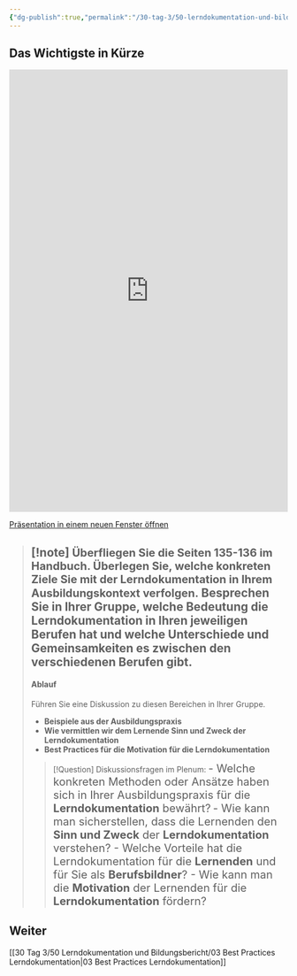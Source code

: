 ```yaml
---
{"dg-publish":true,"permalink":"/30-tag-3/50-lerndokumentation-und-bildungsbericht/02-die-lerndokumentation/"}
---
```


## Das Wichtigste in Kürze
<iframe src="https://aburossi.github.io/prezi/BBK/lerndokumentation/#/" style="border:0px #ffffff none;" name="myiFrame" scrolling="no" frameborder="1" marginheight="0px" marginwidth="0px" height="800px" width="100%" allowfullscreen></iframe>

[Präsentation in einem neuen Fenster öffnen](https://aburossi.github.io/prezi/BBK/lerndokumentation/)

>[!note] <span style="font-size: 20px;">Überfliegen Sie die **Seiten 135-136 im Handbuch**. Überlegen Sie, welche **konkreten Ziele** Sie mit der Lerndokumentation in Ihrem Ausbildungskontext verfolgen.</span> 
>**Besprechen Sie in Ihrer Gruppe, welche Bedeutung die Lerndokumentation in Ihren jeweiligen Berufen hat und welche Unterschiede und Gemeinsamkeiten es zwischen den verschiedenen Berufen gibt.**
>---
>#### Ablauf
>Führen Sie eine Diskussion zu diesen Bereichen in Ihrer Gruppe. 
>- **Beispiele aus der Ausbildungspraxis**
>- **Wie vermittlen wir dem Lernende Sinn und Zweck der Lerndokumentation**
>- **Best Practices für die Motivation für die Lerndokumentation**
>
>>[!Question] Diskussionsfragen im Plenum:
>><span style="font-size: 20px;">- Welche konkreten Methoden oder Ansätze haben sich in Ihrer Ausbildungspraxis für die **Lerndokumentation** bewährt?</span>
>><span style="font-size: 20px;">- Wie kann man sicherstellen, dass die Lernenden den **Sinn und Zweck** der **Lerndokumentation** verstehen?
>><span style="font-size: 20px;">- Welche Vorteile hat die Lerndokumentation für die **Lernenden** und für Sie als **Berufsbildner**?
>><span style="font-size: 20px;">- Wie kann man die **Motivation** der Lernenden für die **Lerndokumentation** fördern?</span>

## Weiter
[[30 Tag 3/50 Lerndokumentation und Bildungsbericht/03 Best Practices Lerndokumentation\|03 Best Practices Lerndokumentation]]